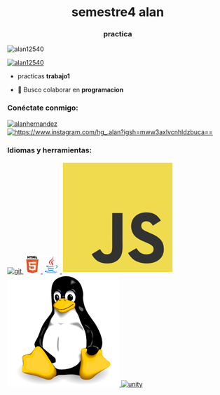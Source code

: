 <h1 align="center">semestre4 alan</h1>
<h3 align="center">practica</h3>

<p align="left"> <img src="https://komarev.com/ghpvc/?username=alan12540&label=Profile%20views&color=0e75b6&style=flat" alt="alan12540" /> </p>

<p align="left"> <a href="https://github.com/ryo-ma/github-profile-trophy"><img src="https://github-profile-trophy.vercel.app/?username=alan12540" alt="alan12540" /></a> </p>

- practicas **trabajo1**

- 👯 Busco colaborar en **programacion**

<h3 align="left">Conéctate conmigo:</h3>
<p align="left">
<a href="https://fb.com/alanhernandez" target="blank"><img align="center" src="https://raw.githubusercontent.com/rahuldkjain/github-profile-readme-generator/master/src/images/icons/Social/facebook.svg" alt="alanhernandez" height="30" width="40" /></a>
<a href="https://instagram.com/https://www.instagram.com/hg_.alan?igsh=mww3axlvcnhldzbuca==" target="blank"><img align="center" src="https://raw.githubusercontent.com/rahuldkjain/github-profile-readme-generator/master/src/images/icons/Social/instagram.svg" alt="https://www.instagram.com/hg_.alan?igsh=mww3axlvcnhldzbuca==" altura="30" anchura="40" /></a>
</p>

<h3 align="left">Idiomas y herramientas:</h3>
<p align="left"> <a href="https://git-scm.com/" target="_blank" rel="noreferrer"> <img src="https://www.vectorlogo.zone/logos/git-scm/git-scm-icon.svg" alt="git" anchura="40" altura="40"/> </a> <a href="https://www.w3.org/html/" target="_blank" rel="noreferrer"> <img src="https://raw.githubusercontent.com/devicons/devicon/master/icons/html5/html5-original-wordmark.svg" alt="html5" width="40" height="40"/> </a> <a href="https://www.java.com" target="_blank" rel="noreferrer"> <img src="https://raw.githubusercontent.com/devicons/devicon/master/icons/java/java-original.svg" alt="java" width="40" height="40"/> </a> <a href="https://developer.mozilla.org/en-US/docs/Web/JavaScript" target="_blank" rel="noreferrer"> <img src="https://raw.githubusercontent.com/devicons/devicon/master/icons/javascript/javascript-original.svg" alt="javascript" ancho="40" alto="40"/> </a> <a href="https://www.linux.org/" target="_blank" rel="noreferrer"> <img src="https://raw.githubusercontent.com/devicons/devicon/master/icons/linux/linux-original.svg" alt="linux" ancho="40" alto="40"/> </a> <a href="https://unity.com/" target="_blank" rel="noreferrer"> <img src="https://www.vectorlogo.zone/logos/unity3d/unity3d-icon.svg" alt="unity" ancho="40" alto="40"/> </a> </p>
